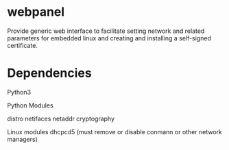 # webpanel
Provide generic web interface to facilitate setting network and related parameters for embedded linux and creating and installing a self-signed certificate. 


# Dependencies

Python3

Python Modules

distro
netifaces
netaddr
cryptography

Linux modules
dhcpcd5 (must remove or disable conmann or other network managers)
